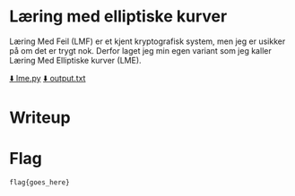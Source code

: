 # Læring med elliptiske kurver

Læring Med Feil (LMF) er et kjent kryptografisk system, men jeg er usikker på om det er trygt nok. Derfor laget jeg min egen variant som jeg kaller Læring Med Elliptiske kurver (LME).

[⬇️ lme.py](./lme.py)
[⬇️ output.txt](./output.txt)

# Writeup

<Enter writeup here>

# Flag

```
flag{goes_here}
```